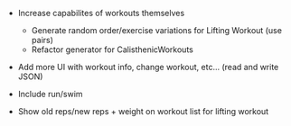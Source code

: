 - Increase capabilites of workouts themselves
	- Generate random order/exercise variations for Lifting Workout (use pairs)
	- Refactor generator for CalisthenicWorkouts

- Add more UI with workout info, change workout, etc... (read and write JSON)

- Include run/swim

- Show old reps/new reps + weight on workout list for lifting workout
